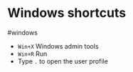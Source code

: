 # Windows shortcuts

#windows

* `Win+X` Windows admin tools
* `Win+R` Run
* Type `.` to open the user profile
